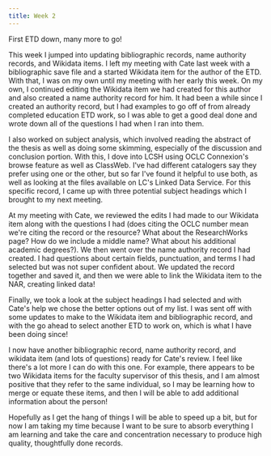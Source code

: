```yaml
---
title: Week 2
---
```


First ETD down, many more to go! 

<!-- more -->

This week I jumped into updating bibliographic records, name authority records, and Wikidata items. I left my meeting with Cate last week with a bibliographic save file and a started Wikidata item for the author of the ETD. With that, I was on my own until my meeting with her early this week. On my own, I continued editing the Wikidata item we had created for this author and also created a name authority record for him. It had been a while since I created an authority record, but I had examples to go off of from already completed education ETD work, so I was able to get a good deal done and wrote down all of the questions I had when I ran into them. 

I also worked on subject analysis, which involved reading the abstract of the thesis as well as doing some skimming, especially of the discussion and conclusion portion. With this, I dove into LCSH using OCLC Connexion's browse feature as well as ClassWeb. I've had different catalogers say they prefer using one or the other, but so far I've found it helpful to use both, as well as looking at the files available on LC's Linked Data Service. For this specific record, I came up with three potential subject headings which I brought to my next meeting.

At my meeting with Cate, we reviewed the edits I had made to our Wikidata item along with the questions I had (does citing the OCLC number mean we're citing the record or the resource? What about the ResearchWorks page? How do we include a middle name? What about his additional academic degrees?). We then went over the name authority record I had created. I had questions about certain fields, punctuation, and terms I had selected but was not super confident about. We updated the record together and saved it, and then we were able to link the Wikidata item to the NAR, creating linked data! 

Finally, we took a look at the subject headings I had selected and with Cate's help we chose the better options out of my list. I was sent off with some updates to make to the Wikidata item and bibliographic record, and with the go ahead to select another ETD to work on, which is what I have been doing since!

I now have another bibliographic record, name authority record, and wikidata item (and lots of questions) ready for Cate's review. I feel like there's a lot more I can do with this one. For example, there appears to be two Wikidata items for the faculty supervisor of this thesis, and I am almost positive that they refer to the same individual, so I may be learning how to merge or equate these items, and then I will be able to add additional information about the person!

Hopefully as I get the hang of things I will be able to speed up a bit, but for now I am taking my time because I want to be sure to absorb everything I am learning and take the care and concentration necessary to produce high quality, thoughtfully done records. 